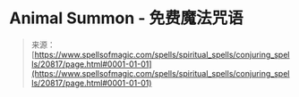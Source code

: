 <!--yml

category: 未分类

date: 2024-06-12 19:03:56

-->

# Animal Summon - 免费魔法咒语

> 来源：[https://www.spellsofmagic.com/spells/spiritual_spells/conjuring_spells/20817/page.html#0001-01-01](https://www.spellsofmagic.com/spells/spiritual_spells/conjuring_spells/20817/page.html#0001-01-01)
